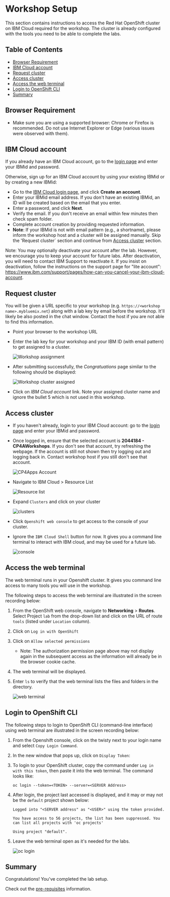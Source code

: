 # Workshop Setup

This section contains instructions to access the Red Hat OpenShift cluster on IBM Cloud required for the workshop. The cluster is already configured with the tools you need to be able to complete the labs.

## Table of Contents

- [Browser Requirement](#browser-requirement)
- [IBM Cloud account](#ibm-cloud-account)
- [Request cluster](#request-cluster)
- [Access cluster](#access-cluster)
- [Access the web terminal](#access-the-web-terminal)
- [Login to OpenShift CLI](#login-to-openshift-cli)
- [Summary](#summary)

## Browser Requirement

- Make sure you are using a supported browser: Chrome or Firefox is recommended. Do not use Internet Explorer or Edge (various issues were observed with them).

## IBM Cloud account

If you already have an IBM Cloud account, go to the [login page](https://cloud.ibm.com/login) and enter your IBMid and password.

Otherwise, sign up for an IBM Cloud account by using your existing IBMid or by creating a new IBMid:
- Go to the [IBM Cloud login page](https://cloud.ibm.com), and click **Create an account**.
- Enter your IBMid email address. If you don't have an existing IBMid, an ID will be created based on the email that you enter.
- Enter a password, and click **Next**.
- Verify the email. If you don't receive an email within few minutes then check spam folder.
- Complete account creation by providing requested information.
- **Note**: If your IBMid is not with email pattern (e.g., a shortname), please inform the workshop host and a cluster will be assigned manually. Skip the 'Request cluster` section and continue from [Access cluster](#access-cluster) section.

Note: You may optionally deactivate your account after the lab. 
However, we encourage you to keep your account for future labs. 
After deactivation, you will need to contact IBM Support to reactivate it. 
If you insist on deactivation, follow the instructions on the support page for "lite account": https://www.ibm.com/support/pages/how-can-you-cancel-your-ibm-cloud-account.


## Request cluster

You will be given a URL specific to your workshop (e.g. `https://<workshop name>.mybluemix.net`) along with a lab key by email before the workshop. It'll likely be also posted in the chat window. Contact the host if you are not able to find this information.
 
- Point your browser to the workshop URL
- Enter the lab key for your workshop and your IBM ID (with email pattern) to get assigned to a cluster.

  ![Workshop assignment](images/Initial.jpg)

- After submitting successfully, the _Congratuations_ page similar to the following should be displayed:

  ![Workshop cluster assigned](images/assignment.jpg)

- Click on _IBM Cloud account_ link. Note your assigned cluster name and ignore the bullet 5 which is not used in this workshop.

## Access cluster

- If you haven't already, login to your IBM Cloud account: go to the [login page](https://cloud.ibm.com/login) and enter your IBMid and password.
- Once logged in, ensure that the selected account is **2044184 - CP4AWorkshops**. If you don't see that account, try refreshing the webpage. If the account is still not shown then try logging out and logging back in. Contact workshop host if you still don't see that account.

  ![CP4Apps Account](images/CP4AppsAccount.jpg)

- Navigate to IBM Cloud > Resource List

  ![Resource list](images/ResourceList.jpg)

- Expand `Clusters` and click on your cluster

  ![clusters](images/Clusters.jpg)

- Click `Openshift web console` to get access to the console of your cluster.
- Ignore the `IBM Cloud Shell` button for now. It gives you a command line terminal to interact with IBM cloud, and may be used for a future lab.
 
  ![console](images/Console.jpg)

## Access the web terminal

The web terminal runs in your Openshift cluster. It gives you command line access to many tools you will use in the workshop. 

The following steps to access the web terminal are illustrated in the screen recording below:

1. From the OpenShift web console, navigate to **Networking** > **Routes**.  Select Project `lab` from the drop-down list and click on the URL of route `tools` (listed under `Location` column). 

1. Click on `Log in with OpenShift`

1. Click on `Allow selected permissions`

    - Note: The authorization permission page above may not display again in the subsequent access as the information will already be in the browser cookie cache.

1. The web terminal will be displayed. 

1. Enter `ls` to verify that the web terminal lists the files and folders in the directory.

    ![web terminal](images/web-terminal.gif)


## Login to OpenShift CLI

The following steps to login to OpenShift CLI (command-line interface) using web terminal are illustrated in the screen recording below:

1. From the Openshift console, click on the twisty next to your login name and select `Copy Login Command`.

1. In the new window that pops up, click on `Display Token`:

1. To login to your OpenShift cluster, copy the command under `Log in with this token`, then paste it into the web terminal. The command looks like:

    ```
    oc login --token=<TOKEN> --server=<SERVER Address>
    ```

1. After login, the project last accessed is displayed, and it may or may not be the `default` project shown below:

    ```
    Logged into "<SERVER address" as "<USER>" using the token provided.

    You have access to 56 projects, the list has been suppressed. You can list all projects with 'oc projects'
    
    Using project "default".
    ```

1. Leave the web terminal open as it's needed for the labs.

    ![oc login](images/oc-login.gif)


## Summary

Congratulations! You've completed the lab setup.

Check out the [pre-requisites](../README.md#pre-requisites) information.